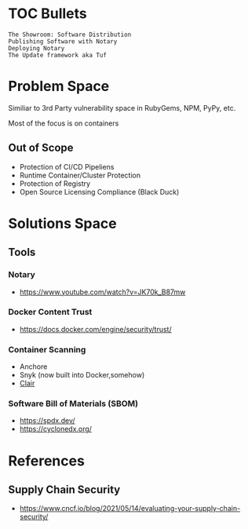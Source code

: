 # TOC Bullets 

```
The Showroom: Software Distribution
Publishing Software with Notary
Deploying Notary
The Update framework aka Tuf
```

# Problem Space

Similiar to 3rd Party vulnerability space in RubyGems, NPM, PyPy, etc. 

Most of the focus is on containers

## Out of Scope
- Protection of CI/CD Pipeliens
- Runtime Container/Cluster Protection
- Protection of Registry
- Open Source Licensing Compliance (Black Duck)

# Solutions Space 
## Tools

### Notary
- https://www.youtube.com/watch?v=JK70k_B87mw

### Docker Content Trust
- https://docs.docker.com/engine/security/trust/

### Container Scanning
- Anchore
- Snyk (now built into Docker,somehow)
- [Clair](https://github.com/quay/clair)

### Software Bill of Materials (SBOM)

- https://spdx.dev/
- https://cyclonedx.org/


# References

## Supply Chain Security 
- https://www.cncf.io/blog/2021/05/14/evaluating-your-supply-chain-security/
